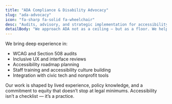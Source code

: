 ```yaml
---
title: "ADA Compliance & Disability Advocacy"
slug: "ada-advocacy"
icon: "fa-sharp fa-solid fa-wheelchair"
desc: "Audits, advisory, and strategic implementation for accessibility — from web apps to internal culture. Informed by lived experience and policy fluency."
detailBody: "We approach ADA not as a ceiling — but as a floor. We help orgs build real access into their work. Whether it’s digital accessibility, inclusive policy design, or auditing internal tools, our approach is guided by both compliance and compassion."
---
```


We bring deep experience in:

- WCAG and Section 508 audits  
- Inclusive UX and interface reviews  
- Accessibility roadmap planning  
- Staff training and accessibility culture building  
- Integration with civic tech and nonprofit tools  

Our work is shaped by lived experience, policy knowledge, and a commitment to equity that doesn’t stop at legal minimums. Accessibility isn’t a checklist — it’s a practice.
